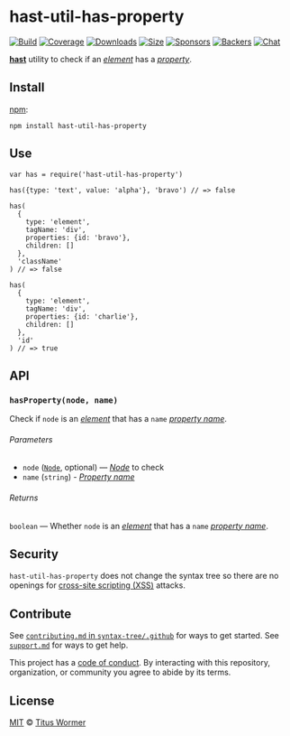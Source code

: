 hast-util-has-property
======================

[![Build](https://img.shields.io/travis/syntax-tree/hast-util-has-property.svg)](https://travis-ci.org/syntax-tree/hast-util-has-property) [![Coverage](https://img.shields.io/codecov/c/github/syntax-tree/hast-util-has-property.svg)](https://codecov.io/github/syntax-tree/hast-util-has-property) [![Downloads](https://img.shields.io/npm/dm/hast-util-has-property.svg)](https://www.npmjs.com/package/hast-util-has-property) [![Size](https://img.shields.io/bundlephobia/minzip/hast-util-has-property.svg)](https://bundlephobia.com/result?p=hast-util-has-property) [![Sponsors](https://opencollective.com/unified/sponsors/badge.svg)](https://opencollective.com/unified) [![Backers](https://opencollective.com/unified/backers/badge.svg)](https://opencollective.com/unified) [![Chat](https://img.shields.io/badge/chat-spectrum-7b16ff.svg)](https://spectrum.chat/unified/syntax-tree)

[**hast**](https://github.com/syntax-tree/hast) utility to check if an [*element*](https://github.com/syntax-tree/hast#element) has a [*property*](https://github.com/syntax-tree/hast#property-names).

Install
-------

[npm](https://docs.npmjs.com/cli/install):

    npm install hast-util-has-property

Use
---

    var has = require('hast-util-has-property')

    has({type: 'text', value: 'alpha'}, 'bravo') // => false

    has(
      {
        type: 'element',
        tagName: 'div',
        properties: {id: 'bravo'},
        children: []
      },
      'className'
    ) // => false

    has(
      {
        type: 'element',
        tagName: 'div',
        properties: {id: 'charlie'},
        children: []
      },
      'id'
    ) // => true

API
---

### `hasProperty(node, name)`

Check if `node` is an [*element*](https://github.com/syntax-tree/hast#element) that has a `name` [*property name*](https://github.com/syntax-tree/hast#property-names).

###### Parameters

-   `node` ([`Node`](https://github.com/syntax-tree/hast#nodes), optional) — [*Node*](https://github.com/syntax-tree/hast#nodes) to check
-   `name` (`string`) - [*Property name*](https://github.com/syntax-tree/hast#property-names)

###### Returns

`boolean` — Whether `node` is an [*element*](https://github.com/syntax-tree/hast#element) that has a `name` [*property name*](https://github.com/syntax-tree/hast#property-names).

Security
--------

`hast-util-has-property` does not change the syntax tree so there are no openings for [cross-site scripting (XSS)](https://en.wikipedia.org/wiki/Cross-site_scripting) attacks.

Contribute
----------

See [`contributing.md` in `syntax-tree/.github`](https://github.com/syntax-tree/.github/blob/master/contributing.md) for ways to get started. See [`support.md`](https://github.com/syntax-tree/.github/blob/master/support.md) for ways to get help.

This project has a [code of conduct](https://github.com/syntax-tree/.github/blob/master/code-of-conduct.md). By interacting with this repository, organization, or community you agree to abide by its terms.

License
-------

[MIT](license) © [Titus Wormer](https://wooorm.com)
